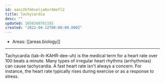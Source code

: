 ```yaml
---
id: aanc2kfmhselia6xr4mefl2
title: Tachycardia
desc: ""
updated: 1658260781192
created: "2022-04-12T00:00:00.000Z"
---
```


- Areas: [[areas.biology]]

---

Tachycardia (tak-ih-KAHR-dee-uh) is the medical term for a heart rate over 100 beats a minute. Many types of irregular heart rhythms (arrhythmias) can cause tachycardia. A fast heart rate isn't always a concern. For instance, the heart rate typically rises during exercise or as a response to stress.
